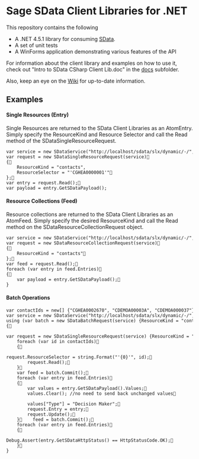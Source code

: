 Sage SData Client Libraries for .NET
====================================

This repository contains the following

*	A .NET 4.5.1 library for consuming [SData](http://sdata.sage.com).
*	A set of unit tests
*	A WinForms application demonstrating various features of the API

For information about the client library and examples on how to use it, check out "Intro to SData CSharp Client Lib.doc" in the [docs](https://github.com/kodefuguru/SDataCSharpClientLib/tree/master/docs/) subfolder.

Also, keep an eye on the [Wiki](https://github.com/kodefuguru/SDataCSharpClientLib/wikis) for up-to-date information.

## Examples

#### Single Resources (Entry)
Single Resources are returned to the SData Client Libraries as an AtomEntry.  Simply specify the ResourceKind and Resource Selector and call the Read method of the SDataSingleResourceRequest.
	
	var service = new SDataService("http://localhost/sdata/slx/dynamic/-/", "admin", "");
	var request = new SDataSingleResourceRequest(service)
	{   
		ResourceKind = "contacts",
		ResourceSelector = "'CGHEA0000001'"
	};
	var entry = request.Read();
	var payload = entry.GetSDataPayload();

#### Resource Collections (Feed)
Resource collections are returned to the SData Client Libraries as an AtomFeed. Simply specify the desired ResourceKind and call the Read method on the SDataResourceCollectionRequest object.

	var service = new SDataService("http://localhost/sdata/slx/dynamic/-/", "admin", "");
	var request = new SDataResourceCollectionRequest(service) 
	{    
	    ResourceKind = "contacts" 
	}; 
	var feed = request.Read(); 
	foreach (var entry in feed.Entries) 
	{   
	    var payload = entry.GetSDataPayload(); 
	}

#### Batch Operations

	var contactIds = new[] {"CGHEA0002670", "CDEMOA00003A", "CDEMOA000037"}; 
	var service = new SDataService("http://localhost/sdata/slx/dynamic/-/", "admin", ""); 
	using (var batch = new SDataBatchRequest(service) {ResourceKind = "contacts"}) 
	{    
		var request = new SDataSingleResourceRequest(service) {ResourceKind = "contacts"};    
		foreach (var id in contactIds)    
		{        
			request.ResourceSelector = string.Format("'{0}'", id);        
			request.Read();    
		}    
		var feed = batch.Commit();    
		foreach (var entry in feed.Entries)    
		{        
			var values = entry.GetSDataPayload().Values;        
			values.Clear(); //no need to send back unchanged values        
			values["Type"] = "Decision Maker";        
			request.Entry = entry;        
			request.Update();    
		}    feed = batch.Commit();    
		foreach (var entry in feed.Entries)    
		{       
			Debug.Assert(entry.GetSDataHttpStatus() == HttpStatusCode.OK);    
		} 
	}

